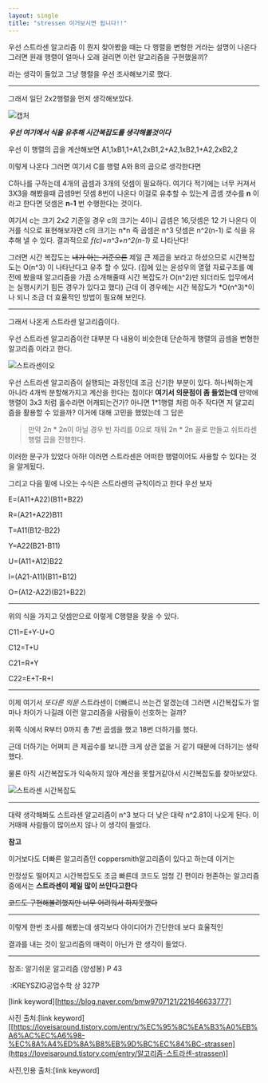 ```yaml
---
layout: single
title: "stressen 이거보시면 됩니다!!"
---
```


우선 스트라센 알고리즘 이 뭔지 찾아봤을 때는 다 행렬을 변형한 거라는 설명이 나온다 그러면 원래 행렬이 얼마나 오래 걸리면 이런 알고리즘을 구현했을끼?

라는 생각이 들었고 그냥 행렬을 우선 조사해보기로 했다.

---

그래서 일단 2x2행렬을 먼저 생각해보았다.

![캡처](https://user-images.githubusercontent.com/62733873/78777184-07da5c00-79d4-11ea-8ba1-875d771b1b10.PNG)

***우선 여기에서 식을 유추해 시간복잡도를 생각해볼것이다***

  우선 이 행렬의 곱을 계산해보면 A1,1xB1,1+A1,2xB1,2+A2,1xB2,1+A2,2xB2,2

이렇게 나온다 그러면 여기서 C를 행렬 A와 B의 곱으로 생각한다면

C하나를 구하는데 4개의 곱셈과 3개의 덧셈이 필요하다.  여기다 적기에는 너무 커져서 3X3을 해봤을때 곱셈9번 덧셈 8번이 나온다 이걸로 유추할 수 있는게 곱셈 갯수를 **n** 이라고 한다면 덧셈은 **n-1** 번 수행한다는 것이다.

여기서 c는 크기 2x2 기준일 경우 c의 크기는 4이니  곱셈은 16,덧셈은 12 가 나온다 이거를 식으로 표현해보자면 c의 크기는 n*n 즉 곱셈은 n^3  덧셈은 n^2(n-1) 로 식을 유추해 낼 수 있다. 결과적으로 _f(c)=n^3+n^2(n-1)_  로 나타난다!

그러면 시간 복잡도는 ~~내가 아는 기준으론~~ 제일 큰 제곱을 보라고 하셨으므로 시간복잡도는 O(n^3) 이 나타난다고 유추 할 수 있다. (집에 있는 윤성우의 열혈 자료구조를 예전에 봤을때 알고리즘을 가끔 소개해줄때 시간 복잡도가 O(n^2)만 되더라도 업무에서는 실행시키기 힘든 경우가 있다고 했다) 근데 이 경우에는 시간 복잡도가 *O(n^3)*이나 되니 조금 더 효율적인 방법이 필요해 보인다.

---

그래서 나온게 스트라센 알고리즘이다.

우선 스트라센 알고리즘이란 대부분 다 내용이 비슷한데 단순하게 행렬의 곱셈을 변형한 알고리즘 이라고 한다.

![스트라센이오](https://user-images.githubusercontent.com/62733873/79038107-b7504200-7c11-11ea-9ecc-2c39f6823406.PNG)

우선 스트라센 알고리즘이 실행되는 과정인데 조금 신기한 부분이 있다. 하나씩하는게 아니라 4개씩 분할해가지고 계산을 한다는 점이다! **여기서 의문점이 좀 들었는데** 만약에 행렬이 3x3 처럼 홀수라면 어캐되는건가? 아니면 1*1행렬 처럼 아주 작다면  저 알고리즘을 활용할 수 있을까? 이거에 대해 고민을 했었는데 그 답은 

> 만약 2n * 2n이 아닐 경우 빈 자리를 0으로 채워 2n * 2n 꼴로 만들고 쉬트라센 행렬 곱을 진행한다.

이러한 문구가 있었다 아하! 이러면 스트라센은 어떠한 행렬이어도 사용할 수 있다는 것을 알게됬다. 

그리고 다음 밑에 나오는 수식은 스트라센의 규칙이라고 한다 우선 보자

E=(A11+A22)(B11+B22)

R=(A21+A22)B11

T=A11(B12-B22)

Y=A22(B21-B11)

U=(A11+A12)B22

I=(A21-A11)(B11+B12)

O=(A12-A22)(B21+B22)

---

위의 식을 가지고 덧셈만으로 이렇게 C행렬을 찾을 수 있다.

C11=E+Y-U+O

C12=T+U

C21=R+Y

C22=E+T-R+I

---

이제 여기서 *또다른 의문*  스트라센이 더빠르니 쓰는건 알겠는데 그러면 시간복잡도가 얼마나 차이가 나길래 이런 알고리즘을 사람들이 선호하는 걸까?

위쪽 식에서 R부터 0까지 총 7번 곱셈을 했고 18번 더하기를 했다.

근데 더하기는 어쩌피 큰 제곱수를 보니깐 크게 상관 없을 거 같기 때문에 더하기는 생략했다.

물론 아직 시간복잡도가 익숙하지 않아 계산을 못할거같아서 시간복잡도를 찾아보았다.

![스트라센 시간복잡도](https://user-images.githubusercontent.com/62733873/79038110-c505c780-7c11-11ea-8d8a-f971236acc36.PNG)

---

대략 생각해봐도 스트라센 알고리즘이 n^3  보다 더 낮은 대략 n^2.81이 나오게 된다. 이거때매 사람들이 많이쓰지 않나 이 생각이 들었다.

**참고**

이거보다도 더빠른 알고리즘인  coppersmith알고리즘이 있다고 하는데 이거는

안정성도 떨어지고 시간복잡도도 조금 빠른데 코드도 엄청 긴 편이라 현존하는 알고리즘중에서는 **스트라센이 제일 많이 쓰인다고한다**



~~코드도 구현해볼려했지만 너무 어려워서 하지못했다~~

---

이렇게 한번 조사를 해봤는데 생각보다 아이디어가 간단한데 보다 효율적인

결과를 내는 것이 알고리즘의 매력이 아닌가 란 생각이 들었다.



---

참조: 알기쉬운 알고리즘 (양성봉) P 43

​        :KREYSZIG공업수학 상 327P

[link keyword][https://blog.naver.com/bmw9707121/221646633777]

사진 출처:[link keyword][[https://loveisaround.tistory.com/entry/%EC%95%8C%EA%B3%A0%EB%A6%AC%EC%A6%98-%EC%8A%A4%ED%8A%B8%EB%9D%BC%EC%84%BC-strassen](https://loveisaround.tistory.com/entry/알고리즘-스트라센-strassen)]

사진,인용 출처:[link keyword]